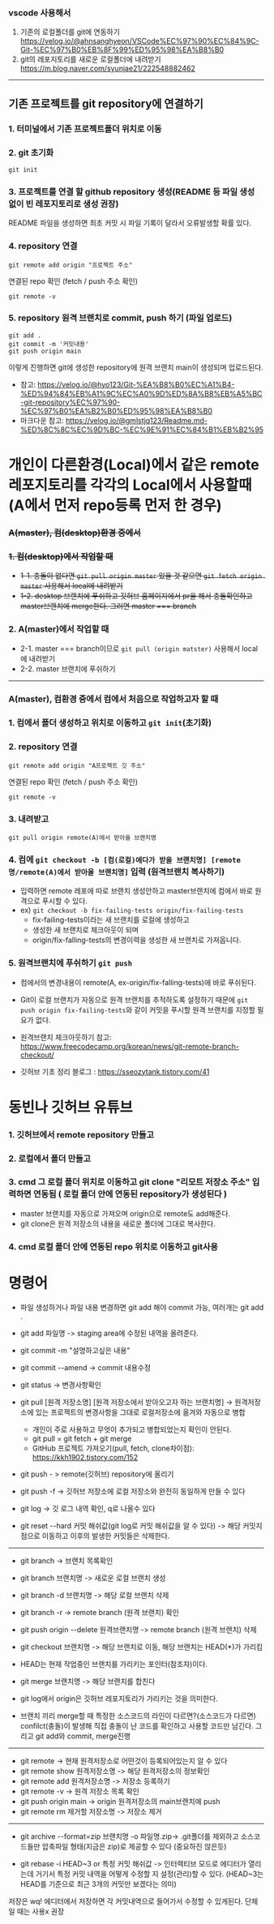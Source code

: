 ### vscode 사용해서
1. 기존의 로컬폴더를 git에 연동하기
<https://velog.io/@ahnsanghyeon/VSCode%EC%97%90%EC%84%9C-Git-%EC%97%B0%EB%8F%99%ED%95%98%EA%B8%B0>
2. git의 레포지토리를 새로운 로컬폴더에 내려받기
<https://m.blog.naver.com/syunjae21/222548882462>
---
## 기존 프로젝트를 git repository에 연결하기
### 1. 터미널에서 기존 프로젝트폴더 위치로 이동
### 2. git 초기화
```
git init
```
### 3. 프로젝트를 연결 할 github repository 생성(README 등 파일 생성 없이 빈 레포지토리로 생성 권장)

README 파일을 생성하면 최초 커밋 시 파일 기록이 달라서 오류발생할 확률 있다.

### 4. repository 연결
```
git remote add origin "프로젝트 주소"
```

연결된 repo 확인 (fetch / push 주소 확인)
```
git remote -v
```
### 5. repository 원격 브랜치로 commit, push 하기 (파일 업로드)
```
git add .
git commit -m '커밋내용'
git push origin main
```

이렇게 진행하면 git에 생성한 repository에 원격 브랜치 main이 생성되며 업로드된다.

* 참고: https://velog.io/@hyo123/Git-%EA%B8%B0%EC%A1%B4-%ED%94%84%EB%A1%9C%EC%A0%9D%ED%8A%B8%EB%A5%BC-git-repository%EC%97%90-%EC%97%B0%EA%B2%B0%ED%95%98%EA%B8%B0
* 마크다운 참고: https://velog.io/@gmlstjq123/Readme.md-%ED%8C%8C%EC%9D%BC-%EC%9E%91%EC%84%B1%EB%B2%95

개인이 다른환경(Local)에서 같은 remote 레포지토리를 각각의 Local에서 사용할때(A에서 먼저 repo등록 먼저 한 경우)
=======================================================================
### ~~A(master), 컴(desktop)환경 중에서~~
###  ~~1. 컴(desktop)에서 작업할 때~~
* ~~1-1. 충돌이 없다면 `git pull origin master` 있을 것 같으면 `git fetch origin master` 사용해서 local에 내려받기~~
* ~~1-2. desktop 브랜치에 푸쉬하고 깃허브 홈페이지에서 pr을 해서 충돌확인하고 master브랜치에 merge한다. 그러면 master === branch~~
### 2. A(master)에서 작업할 때
* 2-1. master === branch이므로 `git pull (origin matster)` 사용해서 local에 내려받기
* 2-2. master 브랜치에 푸쉬하기
- - -
### A(master), 컴환경 중에서 컴에서 처음으로 작업하고자 할 때
### 1. 컴에서 폴더 생성하고 위치로 이동하고 `git init`(초기화)
### 2. repository 연결
```
git remote add origin "A프로젝트 깃 주소"
```

연결된 repo 확인 (fetch / push 주소 확인)
```
git remote -v
```
### 3. 내려받고
```
git pull origin remote(A)에서 받아올 브랜치명 
```
### 4. 컴에 `git checkout -b [컴(로컬)에다가 받을 브랜치명] [remote명/remote(A)에서 받아올 브랜치명]` 입력 (원격브랜치 복사하기)
* 입력하면 remote 레포에 따로 브랜치 생성안하고 master브랜치에 컴에서 바로 원격으로 푸시할 수 있다.
* ex) `git checkout -b fix-failing-tests origin/fix-failing-tests`
  *  fix-failing-tests이라는 새 브랜치를 로컬에 생성하고
  *  생성한 새 브랜치로 체크아웃이 되며
  *  origin/fix-falling-tests의 변경이력을 생성한 새 브랜치로 가져옵니다.
### 5. 원격브랜치에 푸쉬하기 `git push`
* 컴에서의 변경내용이 remote(A, ex-origin/fix-falling-tests)에 바로 푸쉬된다.
* Git이 로컬 브랜치가 자동으로 원격 브랜치를 추적하도록 설정하기 때문에 `git push origin fix-failing-tests`와 같이 커밋을 푸시할 원격 브랜치를 지정할 필요가 없다.

* 원격브랜치 체크아웃하기 참고: https://www.freecodecamp.org/korean/news/git-remote-branch-checkout/
* 깃허브 기초 정리 블로그 : https://sseozytank.tistory.com/41

동빈나 깃허브 유튜브
============================
### 1. 깃허브에서 remote repository 만들고
### 2. 로컬에서 폴더 만들고 
### 3. cmd 그 로컬 폴더 위치로 이동하고 git clone "리모트 저장소 주소" 입력하면 연동됨 ( 로컬 폴더 안에 연동된 repository가 생성된다 )
* master 브랜치를 자동으로 가져오며 origin으로 remote도 add해준다.
* git clone은 원격 저장소의 내용을 새로운 폴더에 그대로 복사한다.
### 4. cmd 로컬 폴더 안에 연동된 repo 위치로 이동하고 git사용
# 명령어
* 파일 생성하거나 파일 내용 변경하면 git add 해야 commit 가능,     여러개는 git add .
* git add 파일명 -> staging area에  수정된 내역을 올려준다.
* git commit -m  "설명하고싶은 내용"
* git commit --amend  ->  commit 내용수정
* git status ->  변경사항확인
* git pull [원격 저장소명] [원격 저장소에서 받아오고자 하는 브랜치명] -> 원격저장소에 있는 프로젝트의 변경사항을 그대로 로컬저장소에 옮겨와 자동으로 병합

  * 개인이 주로 사용하고 무엇이 추가되고 병합되었는지 확인이 안된다.
  * git pull = git fetch + git merge
  * GitHub 프로젝트 가져오기(pull, fetch, clone차이점): https://kkh1902.tistory.com/152 
* git push - > remote(깃허브) repository에 올리기
* git push -f -> 깃허브 저장소에 로컬 저장소와 완전히 동일하게 만들 수 있다
* git log  -> 깃 로그 내역 확인,   q로 나올수 있다
* git reset --hard 커밋 해쉬값(git log로 커밋 해쉬값을 알 수 있다) -> 해당 커밋지점으로 이동하고 이후의 발생한 커밋들은 삭제한다.
- - -

* git branch -> 브랜치 목록확인
* git branch 브랜치명 -> 새로운 로컬 브랜치 생성
* git branch -d 브랜치명 -> 해당 로컬 브랜치 삭제
* git branch -r -> remote branch (원격 브랜치) 확인
* git push origin --delete 원격브랜치명 -> remote branch (원격 브랜치) 삭제
* git checkout 브랜치명 -> 해당 브랜치로 이동, 해당 브랜치는 HEAD(*)가 가리킴
* HEAD는 현재 작업중인 브랜치를 가리키는 포인터(참조자)이다.
* git merge 브랜치명 -> 해당 브랜치를 합친다

* git log에서 origin은 깃허브 레포지토리가 가리키는 것을 의미한다.
* 브랜치 끼리 merge할 때 특정한 소스코드의 라인이 다르면?(소스코드가 다르면) confilct(충돌)이 발생해 직접 충돌이 난 코드를 확인하고 사용할 코드만 남긴다. 그리고 git add와 commit, merge진행
- - -
* git remote -> 현재 원격저장소로 어떤것이 등록되어있는지 알 수 있다
* git remote show 원격저장소명 -> 해당 원격저장소의 정보확인
* git remote add 원격저장소명 -> 저장소 등록하기
* git remote -v -> 원격 저장소 목록 확인
* git push origin main -> origin 원격저장소의 main브랜치에 push
* git remote rm 제거할 저장소명 -> 저장소 제거
- - -
* git archive --format=zip 브랜치명 -o 파일명.zip-> .git폴더를 제외하고 소스코드들만 압축파일 형태(지금은 zip)로 제공할 수 있다     (중요하진 않은듯)

* git rebase -i HEAD\~3 or 특정 커밋 해쉬값 -> 인터렉티브 모드로 에디터가 열리는데 거기서 특정 커밋 내역을 어떻게 수정할 지 설정(관리)할 수 있다. (HEAD~3는 HEAD를 기준으로 최근 3개의 커밋만 보겠다는 의미)

저장은 wq! 에디터에서 저장하면 각 커밋내역으로 들어가서 수정할 수 있게된다. 단체일 때는 사용x 권장
